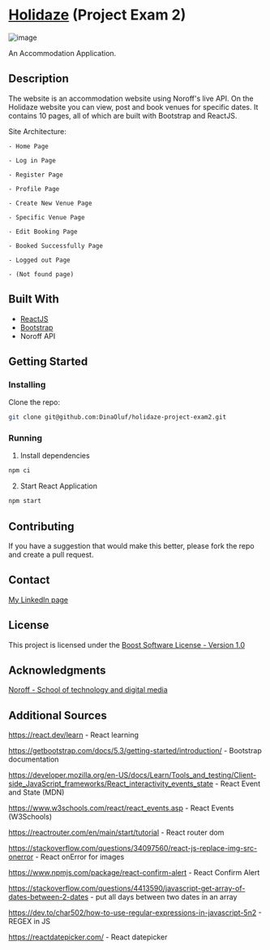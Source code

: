 # [Holidaze](https://holidazeproject.netlify.app/) (Project Exam 2)

![image](https://github.com/DinaOluf/holidaze-project-exam2/assets/91533917/48af3569-0fb0-490a-9453-b65a813c0fd8)


An Accommodation Application.

## Description

The website is an accommodation website using Noroff's live API. On the Holidaze website you can view, post and book venues for specific dates. It contains 10 pages, all of which are built with Bootstrap and ReactJS. 

Site Architecture:

    - Home Page 
    
    - Log in Page
    
    - Register Page
    
    - Profile Page
    
    - Create New Venue Page
    
    - Specific Venue Page
    
    - Edit Booking Page
    
    - Booked Successfully Page
    
    - Logged out Page
    
    - (Not found page)


## Built With

- [ReactJS](https://react.dev/)
- [Bootstrap](https://getbootstrap.com/docs/5.2/)
- Noroff API

## Getting Started

### Installing

Clone the repo:

```bash
git clone git@github.com:DinaOluf/holidaze-project-exam2.git
```

### Running

1. Install dependencies
```bash
npm ci
```

2. Start React Application
```bash
npm start 
```

## Contributing

If you have a suggestion that would make this better, please fork the repo and create a pull request.

## Contact

[My LinkedIn page](https://www.linkedin.com/in/dina-olufsen-42922721a/)


## License

This project is licensed under the [Boost Software License - Version 1.0](https://www.boost.org/LICENSE_1_0.txt)


## Acknowledgments

[Noroff - School of technology and digital media](https://www.noroff.no/)


## Additional Sources

https://react.dev/learn - React learning

https://getbootstrap.com/docs/5.3/getting-started/introduction/ - Bootstrap documentation

https://developer.mozilla.org/en-US/docs/Learn/Tools_and_testing/Client-side_JavaScript_frameworks/React_interactivity_events_state - React Event and State (MDN)

https://www.w3schools.com/react/react_events.asp - React Events (W3Schools)

https://reactrouter.com/en/main/start/tutorial - React router dom

https://stackoverflow.com/questions/34097560/react-js-replace-img-src-onerror - React onError for images

https://www.npmjs.com/package/react-confirm-alert - React Confirm Alert 

https://stackoverflow.com/questions/4413590/javascript-get-array-of-dates-between-2-dates - put all days between two dates in an array

https://dev.to/char502/how-to-use-regular-expressions-in-javascript-5n2 - REGEX in JS

https://reactdatepicker.com/ - React datepicker
